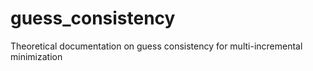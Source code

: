 # guess_consistency
Theoretical documentation on guess consistency for multi-incremental minimization
